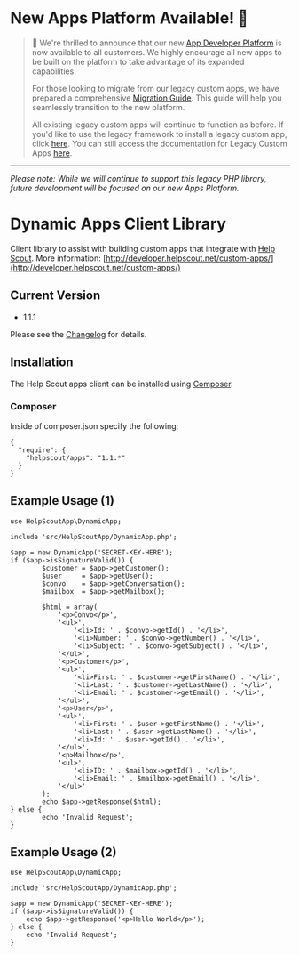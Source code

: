 # New Apps Platform Available! :rocket:

> :loudspeaker: We're thrilled to announce that our new [App Developer Platform](https://developer.helpscout.com/apps/) is now available to all customers. We highly encourage all new apps to be built on the platform to take advantage of its expanded capabilities.
>
> For those looking to migrate from our legacy custom apps, we have prepared a comprehensive [Migration Guide](https://developer.helpscout.com/apps/guides/migrating-legacy-dynamic-apps/). This guide will help you seamlessly transition to the new platform.
>
> All existing legacy custom apps will continue to function as before. If you'd like to use the legacy framework to install a legacy custom app, click [here](https://secure.helpscout.net/apps/custom). You can still access the documentation for Legacy Custom Apps [here](https://developer.helpscout.com/apps/legacy-custom-apps/).

---

*Please note: While we will continue to support this legacy PHP library, future development will be focused on our new Apps Platform.*

Dynamic Apps Client Library
===========================

Client library to assist with building custom apps that integrate with [Help Scout](https://www.helpscout.net/). More information: [http://developer.helpscout.net/custom-apps/](http://developer.helpscout.net/custom-apps/)

Current Version
---------------------
* 1.1.1

Please see the [Changelog](https://github.com/helpscout/helpscout-apps-php/blob/master/CHANGELOG.md) for details.

## Installation

The Help Scout apps client can be installed using [Composer](https://packagist.org/packages/helpscout/apps).

### Composer

Inside of composer.json specify the following:

````
{
  "require": {
    "helpscout/apps": "1.1.*"
  }
}
````

Example Usage (1)
---------------------

```
use HelpScoutApp\DynamicApp;

include 'src/HelpScoutApp/DynamicApp.php';

$app = new DynamicApp('SECRET-KEY-HERE');
if ($app->isSignatureValid()) {
        $customer = $app->getCustomer();
        $user     = $app->getUser();
        $convo    = $app->getConversation();
        $mailbox  = $app->getMailbox();

        $html = array(
        	'<p>Convo</p>',
			'<ul>',
				'<li>Id: ' . $convo->getId() . '</li>',
                '<li>Number: ' . $convo->getNumber() . '</li>',
                '<li>Subject: ' . $convo->getSubject() . '</li>',
            '</ul>',
			'<p>Customer</p>',
			'<ul>',
				'<li>First: ' . $customer->getFirstName() . '</li>',
                '<li>Last: ' . $customer->getLastName() . '</li>',
                '<li>Email: ' . $customer->getEmail() . '</li>',
			'</ul>',
			'<p>User</p>',
			'<ul>',
                '<li>First: ' . $user->getFirstName() . '</li>',
                '<li>Last: ' . $user->getLastName() . '</li>',
                '<li>Id: ' . $user->getId() . '</li>',
			'</ul>',
			'<p>Mailbox</p>',
			'<ul>',
			    '<li>ID: ' . $mailbox->getId() . '</li>',
			    '<li>Email: ' . $mailbox->getEmail() . '</li>',
			'</ul>'
        );
        echo $app->getResponse($html);
} else {
        echo 'Invalid Request';
}
```

Example Usage (2)
---------------------

```
use HelpScoutApp\DynamicApp;

include 'src/HelpScoutApp/DynamicApp.php';

$app = new DynamicApp('SECRET-KEY-HERE');
if ($app->isSignatureValid()) {               
    echo $app->getResponse('<p>Hello World</p>');
} else {
    echo 'Invalid Request';
}
```
